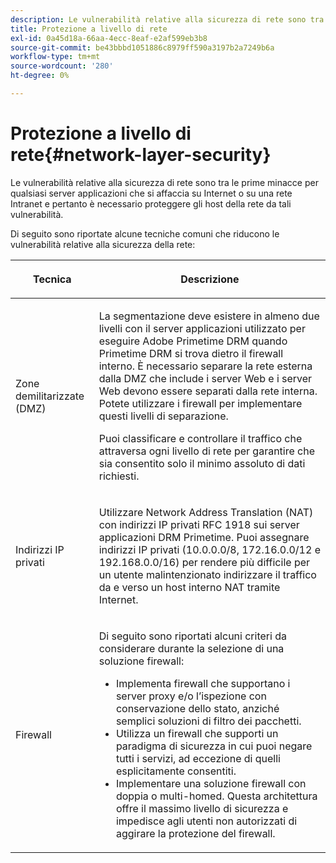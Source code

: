 ```yaml
---
description: Le vulnerabilità relative alla sicurezza di rete sono tra le prime minacce per qualsiasi server applicazioni che si affaccia su Internet o su una rete Intranet e pertanto è necessario proteggere gli host della rete da tali vulnerabilità.
title: Protezione a livello di rete
exl-id: 0a45d18a-66aa-4ecc-8eaf-e2af599eb3b8
source-git-commit: be43bbbd1051886c8979ff590a3197b2a7249b6a
workflow-type: tm+mt
source-wordcount: '280'
ht-degree: 0%

---
```


# Protezione a livello di rete{#network-layer-security}

Le vulnerabilità relative alla sicurezza di rete sono tra le prime minacce per qualsiasi server applicazioni che si affaccia su Internet o su una rete Intranet e pertanto è necessario proteggere gli host della rete da tali vulnerabilità.

Di seguito sono riportate alcune tecniche comuni che riducono le vulnerabilità relative alla sicurezza della rete:

<table frame="all" colsep="1" rowsep="1" class="+ topic/table adobe-d/table " id="table_djf_lhz_n4"> 
 <thead class="- topic/thead "> 
  <tr rowsep="1" class="- topic/row "> 
   <th colname="1" class="- topic/entry entry"> <p class="- topic/p ">Tecnica </p> </th> 
   <th colname="2" class="- topic/entry entry"> <p class="- topic/p ">Descrizione </p> </th> 
  </tr> 
 </thead>
 <tbody class="- topic/tbody "> 
  <tr rowsep="1" class="- topic/row "> 
   <td colname="1" class="- topic/entry "> <p class="- topic/p ">Zone demilitarizzate (DMZ) </p> </td> 
   <td colname="2" class="- topic/entry "> <p class="- topic/p ">La segmentazione deve esistere in almeno due livelli con il server applicazioni utilizzato per eseguire Adobe Primetime DRM quando Primetime DRM si trova dietro il firewall interno. È necessario separare la rete esterna dalla DMZ che include i server Web e i server Web devono essere separati dalla rete interna. Potete utilizzare i firewall per implementare questi livelli di separazione. </p> <p>Puoi classificare e controllare il traffico che attraversa ogni livello di rete per garantire che sia consentito solo il minimo assoluto di dati richiesti. </p> </td> 
  </tr> 
  <tr rowsep="1" class="- topic/row "> 
   <td colname="1" class="- topic/entry "> <p class="- topic/p ">Indirizzi IP privati </p> </td> 
   <td colname="2" class="- topic/entry "> <p class="- topic/p ">Utilizzare Network Address Translation (NAT) con indirizzi IP privati RFC 1918 sui server applicazioni DRM Primetime. Puoi assegnare indirizzi IP privati (10.0.0.0/8, 172.16.0.0/12 e 192.168.0.0/16) per rendere più difficile per un utente malintenzionato indirizzare il traffico da e verso un host interno NAT tramite Internet. </p> </td> 
  </tr> 
  <tr rowsep="0" class="- topic/row "> 
   <td colname="1" class="- topic/entry "> <p class="- topic/p ">Firewall </p> </td> 
   <td colname="2" class="- topic/entry "> <p class="- topic/p ">Di seguito sono riportati alcuni criteri da considerare durante la selezione di una soluzione firewall: </p> <p class="- topic/p "> 
     <ul class="- topic/ul " id="ul_wjf_lhz_n4"> 
      <li class="- topic/li " id="li_A620D0B635384590BA7804F9720D04D0">Implementa firewall che supportano i server proxy e/o l’ispezione con conservazione dello stato, anziché semplici soluzioni di filtro dei pacchetti. </li> 
      <li class="- topic/li " id="li_3E4F814A30C047539185C23F4F57C282">Utilizza un firewall che supporti un paradigma di sicurezza in cui puoi negare tutti i servizi, ad eccezione di quelli esplicitamente consentiti. </li> 
      <li class="- topic/li " id="li_96160B3F14C4425397F017AF93FABE32">Implementare una soluzione firewall con doppia o multi-homed. Questa architettura offre il massimo livello di sicurezza e impedisce agli utenti non autorizzati di aggirare la protezione del firewall. </li> 
     </ul> </p> </td> 
  </tr> 
 </tbody> 
</table>
